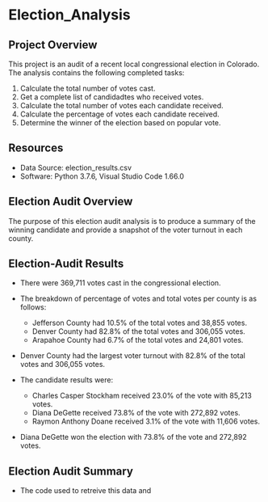 # Election_Analysis

## Project Overview
This project is an audit of a recent local congressional election in Colorado. The analysis contains the following completed tasks:

1. Calculate the total number of votes cast.
2. Get a complete list of candidadtes who received votes.
3. Calculate the total number of votes each candidate received.
4. Calculate the percentage of votes each candidate received.
5. Determine the winner of the election based on popular vote.

## Resources
- Data Source: election_results.csv
- Software: Python 3.7.6, Visual Studio Code 1.66.0

## Election Audit Overview
The purpose of this election audit analysis is to produce a summary of the winning candidate and provide a snapshot of the voter turnout in each county.

## Election-Audit Results
- There were 369,711 votes cast in the congressional election.

- The breakdown of percentage of votes and total votes per county is as follows:
    - Jefferson County had 10.5% of the total votes and 38,855 votes.
    - Denver County had 82.8% of the total votes and 306,055 votes.
    - Arapahoe County had 6.7% of the total votes and 24,801 votes.
- Denver County had the largest voter turnout with 82.8% of the total votes and 306,055 votes.

- The candidate results were:
    - Charles Casper Stockham received 23.0% of the vote with 85,213 votes.
    - Diana DeGette received 73.8% of the vote with 272,892 votes.
    - Raymon Anthony Doane received 3.1% of the vote with 11,606 votes.
- Diana DeGette won the election with 73.8% of the vote and 272,892 votes.


## Election Audit Summary
- The code used to retreive this data and 



